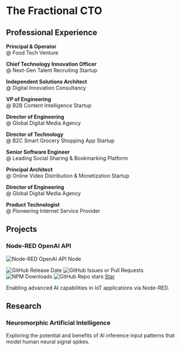 # The Fractional CTO

## Professional Experience

**Principal & Operator**  
@ Food Tech Venture

**Chief Technology Innovation Officer**  
@ Next-Gen Talent Recruiting Startup

**Independent Solutions Architect**  
@ Digital Innovation Consultancy

**VP of Engineering**  
@ B2B Content Intelligence Startup

**Director of Engineering**  
@ Global Digital Media Agency

**Director of Technology**  
@ B2C Smart Grocery Shopping App Startup

**Senior Software Engineer**  
@ Leading Social Sharing & Bookmarking Platform

**Principal Architect**  
@ Online Video Distribution & Monetization Startup

**Director of Engineering**  
@ Global Digital Media Agency

**Product Technologist**  
@ Pioneering Internet Service Provider

## Projects

### Node-RED OpenAI API

![Node-RED OpenAI API Node](https://github.com/allanbunch/allanbunch.github.io/assets/4503640/7c8a8c99-06d1-4303-88ca-bba5b129b178)

![GitHub Release Date](https://img.shields.io/github/release-date/allanbunch/node-red-openai-api) ![GitHub Issues or Pull Requests](https://img.shields.io/github/issues/allanbunch/node-red-openai-api) ![NPM Downloads](https://img.shields.io/npm/d18m/%40inductiv%2Fnode-red-openai-api)
![GitHub Repo stars](https://img.shields.io/github/stars/allanbunch/node-red-openai-api)
<a class="github-button" href="https://github.com/buttons/github-buttons" data-color-scheme="no-preference: light; light: light; dark: dark;" data-icon="octicon-star" data-size="large" aria-label="Star buttons/github-buttons on GitHub">Star</a>

Enabling advanced AI capabilities in IoT applications via Node-RED.

## Research

### Neuromorphic Artificial Intelligence

Exploring the potential and benefits of AI inference input patterns that model human neural signal spikes.

<script async defer src="https://buttons.github.io/buttons.js"></script>
